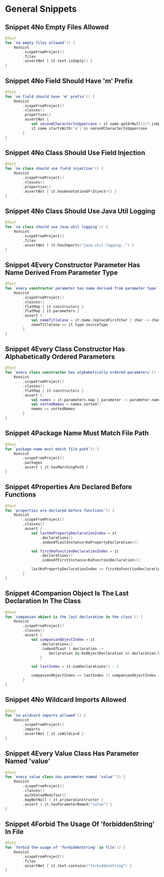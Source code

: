 # General Snippets
## Snippet 4No Empty Files Allowed

```kotlin
@Test
fun `no empty files allowed`() {
    Konsist
        .scopeFromProject()
        .files
        .assertNot { it.text.isEmpty() }
}
```

## Snippet 4No Field Should Have 'm' Prefix

```kotlin
@Test
fun `no field should have 'm' prefix`() {
    Konsist
        .scopeFromProject()
        .classes()
        .properties()
        .assertNot {
            val secondCharacterIsUppercase = it.name.getOrNull(1)?.isUpperCase() ?: false
            it.name.startsWith('m') && secondCharacterIsUppercase
        }
}
```

## Snippet 4No Class Should Use Field Injection

```kotlin
@Test
fun `no class should use field injection`() {
    Konsist
        .scopeFromProject()
        .classes()
        .properties()
        .assertNot { it.hasAnnotationOf<Inject>() }
}
```

## Snippet 4No Class Should Use Java Util Logging

```kotlin
@Test
fun `no class should use Java util logging`() {
    Konsist
        .scopeFromProject()
        .files
        .assertNot { it.hasImports("java.util.logging..") }
}
```

## Snippet 4Every Constructor Parameter Has Name Derived From Parameter Type

```kotlin
@Test
fun `every constructor parameter has name derived from parameter type`() {
    Konsist
        .scopeFromProject()
        .classes()
        .flatMap { it.constructors }
        .flatMap { it.parameters }
        .assert {
            val nameTitleCase = it.name.replaceFirstChar { char -> char.titlecase(Locale.getDefault()) }
            nameTitleCase == it.type.sourceType
        }
}
```

## Snippet 4Every Class Constructor Has Alphabetically Ordered Parameters

```kotlin
@Test
fun `every class constructor has alphabetically ordered parameters`() {
    Konsist
        .scopeFromProject()
        .classes()
        .flatMap { it.constructors }
        .assert {
            val names = it.parameters.map { parameter -> parameter.name }
            val sortedNames = names.sorted()
            names == sortedNames
        }
}
```

## Snippet 4Package Name Must Match File Path

```kotlin
@Test
fun `package name must match file path`() {
    Konsist
        .scopeFromProject()
        .packages
        .assert { it.hasMatchingPath }
}
```

## Snippet 4Properties Are Declared Before Functions

```kotlin
@Test
fun `properties are declared before functions`() {
    Konsist
        .scopeFromProject()
        .classes()
        .assert {
            val lastKoPropertyDeclarationIndex = it
                .declarations()
                .indexOfLastInstance<KoPropertyDeclaration>()

            val firstKoFunctionDeclarationIndex = it
                .declarations()
                .indexOfFirstInstance<KoFunctionDeclaration>()

            lastKoPropertyDeclarationIndex <= firstKoFunctionDeclarationIndex
        }
}
```

## Snippet 4Companion Object Is The Last Declaration In The Class

```kotlin
@Test
fun `companion object is the last declaration in the class`() {
    Konsist
        .scopeFromProject()
        .classes()
        .assert {
            val companionObjectIndex = it
                .declarations()
                .indexOfLast { declaration ->
                    declaration is KoObjectDeclaration && declaration.hasModifiers(KoModifier.COMPANION)
                }

            val lastIndex = it.numDeclarations() - 1

            companionObjectIndex == lastIndex || companionObjectIndex == -1
        }
}
```

## Snippet 4No Wildcard Imports Allowed

```kotlin
@Test
fun `no wildcard imports allowed`() {
    Konsist
        .scopeFromProject()
        .imports
        .assertNot { it.isWildcard }
}
```

## Snippet 4Every Value Class Has Parameter Named 'value'

```kotlin
@Test
fun `every value class has parameter named 'value'`() {
    Konsist
        .scopeFromProject()
        .classes()
        .withValueModifier()
        .mapNotNull { it.primaryConstructor }
        .assert { it.hasParameterNamed("value") }
}
```

## Snippet 4Forbid The Usage Of 'forbiddenString' In File

```kotlin
@Test
fun `forbid the usage of 'forbiddenString' in file`() {
    Konsist
        .scopeFromProject()
        .files
        .assertNot { it.text.contains("forbiddenString") }
}
```

